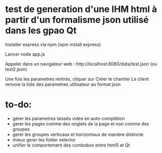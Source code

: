 # test de generation d'une IHM html à partir d'un formalisme json utilisé dans les gpao Qt

Installer express via npm (npm install express)

Lancer node app.js

Appeler dans un navigateur web : http://localhost:8080/data/test.json (ou test2.json)

Une fois les parametres rentrés, cliquer sur Créer le chantier
Le client renvoie la liste des parametres utilisateur au format json

# to-do: 
- gérer les parametres laissés vides en auto-complétion
- gerer les pages comme des onglets de la page et non  comme des groupes
- gerer les groupes verticaux et horizontaux de manière distincte
- mieux gerer les folder selector
- unifier le comportement des combobox entre html5 et Qt

